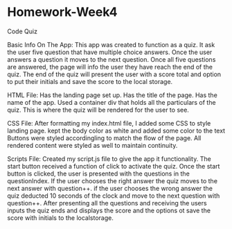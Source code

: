# Homework-Week4
Code Quiz

Basic Info On The App:
This app was created to function as a quiz. 
It ask the user five question that have multiple choice answers.
Once the user answers a question it moves to the next question.
Once all five questions are answered, the page will info the user they have reach the end of the quiz.
The end of the quiz will present the user with a score total and option to put their initials and save the score to the local storage.

HTML File:
Has the landing page set up.
Has the title of the page.
Has the name of the app.
Used a container div that holds all the particulars of the quiz.
This is where the quiz will be rendered for the user to see.

CSS File:
After formatting my index.html file, I added some CSS to style landing page.
kept the body color as white and added some color to the text
Buttons were styled accordingling to match the flow of the page.
All rendered content were styled as well to maintain continuity.

Scripts File:
Created my script.js file to give the app it functionality.
The start button received a function of click to activate the quiz.
Once the start button is clicked, the user is presented with the questions in the questionIndex.
If the user chooses the right answer the quiz moves to the next answer with question++.
if the user chooses the wrong answer the quiz deducted 10 seconds of the clock and move to the next question with question++.
After presenting all the questions and receiving the users inputs the quiz ends and displays the score and the options ot save the score with initials to the localstorage.
